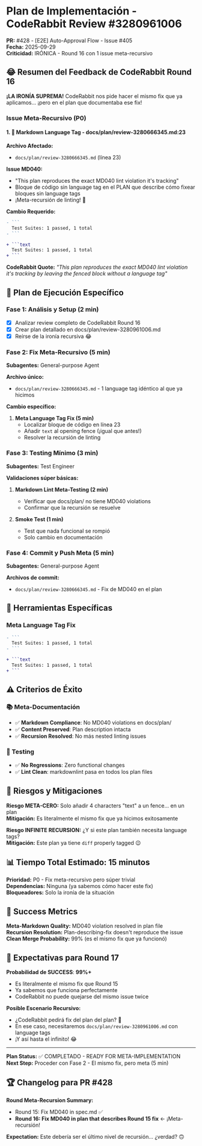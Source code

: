 # Plan de Implementación - CodeRabbit Review #3280961006

**PR:** #428 - [E2E] Auto-Approval Flow - Issue #405  
**Fecha:** 2025-09-29  
**Criticidad:** IRÓNICA - Round 16 con 1 issue meta-recursivo

## 😂 Resumen del Feedback de CodeRabbit Round 16

**¡LA IRONÍA SUPREMA!** CodeRabbit nos pide hacer el mismo fix que ya aplicamos... ¡pero en el plan que documentaba ese fix!

### Issue Meta-Recursivo (P0)

#### 1. **📝 Markdown Language Tag - docs/plan/review-3280666345.md:23**
**Archivo Afectado:**
- `docs/plan/review-3280666345.md` (línea 23)

**Issue MD040:**
- "This plan reproduces the exact MD040 lint violation it's tracking"
- Bloque de código sin language tag en el PLAN que describe cómo fixear bloques sin language tags
- ¡Meta-recursión de linting! 🤯

**Cambio Requerido:**
```diff
- ```
  Test Suites: 1 passed, 1 total
- ```

+ ```text
  Test Suites: 1 passed, 1 total
+ ```
```

**CodeRabbit Quote:** _"This plan reproduces the exact MD040 lint violation it's tracking by leaving the fenced block without a language tag"_

## 🎯 Plan de Ejecución Específico

### Fase 1: Análisis y Setup (2 min)
- [x] Analizar review completo de CodeRabbit Round 16
- [x] Crear plan detallado en docs/plan/review-3280961006.md
- [x] Reírse de la ironía recursiva 😂

### Fase 2: Fix Meta-Recursivo (5 min)
**Subagentes:** General-purpose Agent

**Archivo único:**
- `docs/plan/review-3280666345.md` - 1 language tag idéntico al que ya hicimos

**Cambio específico:**

1. **Meta Language Tag Fix (5 min)**
   - Localizar bloque de código en línea 23
   - Añadir `text` al opening fence (¡igual que antes!)
   - Resolver la recursión de linting

### Fase 3: Testing Mínimo (3 min)
**Subagentes:** Test Engineer

**Validaciones súper básicas:**
1. **Markdown Lint Meta-Testing (2 min)**
   - Verificar que docs/plan/ no tiene MD040 violations
   - Confirmar que la recursión se resuelve

2. **Smoke Test (1 min)**
   - Test que nada funcional se rompió
   - Solo cambio en documentación

### Fase 4: Commit y Push Meta (5 min)
**Subagentes:** General-purpose Agent

**Archivos de commit:**
- `docs/plan/review-3280666345.md` - Fix de MD040 en el plan

## 🔧 Herramientas Específicas

### Meta Language Tag Fix
```diff
- ```
  Test Suites: 1 passed, 1 total
- ```

+ ```text
  Test Suites: 1 passed, 1 total
+ ```
```

## ⚠️ Criterios de Éxito

### 📚 Meta-Documentación  
- ✅ **Markdown Compliance**: No MD040 violations en docs/plan/
- ✅ **Content Preserved**: Plan description intacta
- ✅ **Recursion Resolved**: No más nested linting issues

### 🧪 Testing
- ✅ **No Regressions**: Zero functional changes
- ✅ **Lint Clean**: markdownlint pasa en todos los plan files

## 🚨 Riesgos y Mitigaciones

**Riesgo META-CERO:** Solo añadir 4 characters "text" a un fence... en un plan  
**Mitigación:** Es literalmente el mismo fix que ya hicimos exitosamente

**Riesgo INFINITE RECURSION:** ¿Y si este plan también necesita language tags?  
**Mitigación:** Este plan ya tiene `diff` properly tagged 😉

## 📊 Tiempo Total Estimado: 15 minutos

**Prioridad:** P0 - Fix meta-recursivo pero súper trivial  
**Dependencias:** Ninguna (ya sabemos cómo hacer este fix)  
**Bloqueadores:** Solo la ironía de la situación

## 🎯 Success Metrics

**Meta-Markdown Quality:** MD040 violation resolved in plan file  
**Recursion Resolution:** Plan-describing-fix doesn't reproduce the issue  
**Clean Merge Probability:** 99% (es el mismo fix que ya funcionó)

## 🎉 Expectativas para Round 17

**Probabilidad de SUCCESS**: **99%+**  
- Es literalmente el mismo fix que Round 15
- Ya sabemos que funciona perfectamente
- CodeRabbit no puede quejarse del mismo issue twice

**Posible Escenario Recursivo:**  
- ¿CodeRabbit pedirá fix del plan del plan? 🤔
- En ese caso, necesitaremos `docs/plan/review-3280961006.md` con language tags
- ¡Y así hasta el infinito! 😂

---

**Plan Status:** ✅ COMPLETADO - READY FOR META-IMPLEMENTATION  
**Next Step:** Proceder con Fase 2 - El mismo fix, pero meta (5 min)

## 🏆 Changelog para PR #428

**Round Meta-Recursion Summary:**
- Round 15: Fix MD040 in spec.md ✅
- **Round 16: Fix MD040 in plan that describes Round 15 fix** ← ¡Meta-recursión!

**Expectation:** Este debería ser el último nivel de recursión... ¿verdad? 🙃